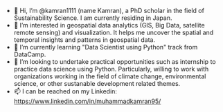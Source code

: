 - 👋 Hi, I’m @kamran1111 (name Kamran), a PhD scholar in the field of Sustainability Science. I am currently residing in Japan. 
- 👀 I’m interested in geospatial data analytics (GIS, Big Data, satellite remote sensing) and visualization. It helps me uncover the spatial and temporal insights and patterns in geospatial data. 
- 🌱 I’m currently learning "Data Scientist using Python" track from DataCamp.
- 💞️ I’m looking to undertake practical opportunities such as internship to practice data science using Python. Particularly, willing to work with organizations working in the field of climate change, environmental science, or other sustanable development related themes.
- 📫 I can be reached on my Linkedin: https://www.linkedin.com/in/muhammadkamran95/

<!---
kamran1111/kamran1111 is a ✨ special ✨ repository because its `README.md` (this file) appears on your GitHub profile.
You can click the Preview link to take a look at your changes.
--->
